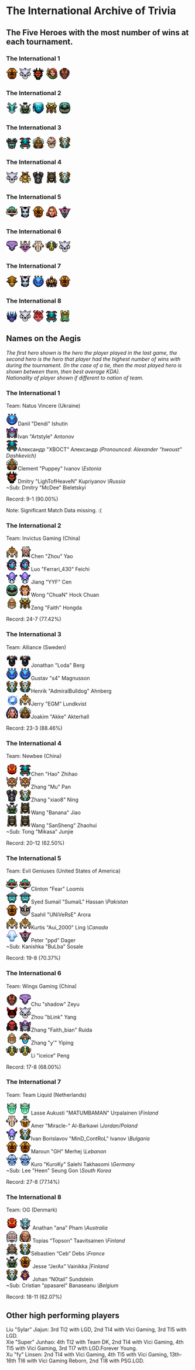 # The International Archive of Trivia

## The Five Heroes with the most number of wins at each tournament.

### The International 1

![Shaker](/images/miniheroes/earthshaker.png) ![Potm](/images/miniheroes/mirana.png) ![BM](/images/miniheroes/beastmaster.png) ![Wind](/images/miniheroes/windrunner.png) ![AM](/images/miniheroes/antimage.png)

### The International 2

![lsehrac](/images/miniheroes/leshrac.png) ![rubick](/images/miniheroes/rubick.png) ![morph](/images/miniheroes/morphling.png) ![veno](/images/miniheroes/venomancer.png) ![tide](/images/miniheroes/tidehunter.png)

### The International 3

![visage](/images/miniheroes/visage.png) ![weaver](/images/miniheroes/weaver.png) ![chen](/images/miniheroes/chen.png) ![ls](/images/miniheroes/life_stealer.png) ![furion](/images/miniheroes/furion.png)

### The International 4

![potm](/images/miniheroes/mirana.png) ![treant](/images/miniheroes/treant.png) ![doom](/images/miniheroes/doom.png) ![rhasta](/images/miniheroes/shadow_shaman.png) ![furion](/images/miniheroes/furion.png)

### The International 5

![gyro](/images/miniheroes/gyrocopter.png) ![qop](/images/miniheroes/queenofpain.png) ![earthshaker](/images/miniheroes/earthshaker.png) ![lina](/images/miniheroes/lina.png) ![dazzle](/images/miniheroes/dazzle.png)

### The International 6

![void](/images/miniheroes/faceless_void.png) ![timbersaw](/images/miniheroes/shredder.png) ![jugg](/images/miniheroes/juggernaut.png) ![tauren](/images/miniheroes/elder_titan.png) ![mirana](/images/miniheroes/mirana.png)

### The International 7

![sk](/images/miniheroes/sand_king.png) ![qop](/images/miniheroes/queenofpain.png) ![puck](/images/miniheroes/puck.png) ![nyx](/images/miniheroes/nyx_assassin.png) ![shaker](/images/miniheroes/earthshaker.png)

### The International 8

![venge](/images/miniheroes/vengefulspirit.png) ![mirana](/images/miniheroes/mirana.png) ![dw](/images/miniheroes/dark_willow.png) ![weaver](/images/miniheroes/weaver.png) ![skeleton](/images/miniheroes/skeleton_king.png)

## Names on the Aegis

*The first hero shown is the hero the player played in the last game, the second hero is the hero that player had the highest number of wins with during the tournament. (In the case of a tie, then the most played hero is shown between them, then best average KDA).*  
*Nationality of player shown if different to nation of team.*

### The International 1

Team: Natus Vincere (Ukraine)

![Dendi](/images/miniheroes/puck.png)Danil "Dendi" Ishutin  
![Artstyle](/images/miniheroes/slardar.png)Ivan "Artstyle" Antonov  
![XBOCT](/images/miniheroes/weaver.png)Александр "XBOCT" Александр *(Pronounced: Alexander "hwoust" Dashkevich)*  
![Puppey](/images/miniheroes/chen.png)Clement "Puppey" Ivanov *\Estonia*  
![Lightofheaven](/images/miniheroes/beastmaster.png)Dmitry "LighTofHeaveN" Kupriyanov *\Russia*  
~Sub: Dmitry "McDee" Bieletskyi

Record: 9-1 (90.00%)

Note: Significant Match Data missing. :(

### The International 2

Team: Invictus Gaming (China)

![Zhou](/images/miniheroes/naga_siren.png) ![LD](/images/miniheroes/lone_druid.png)Chen "Zhou" Yao  
![Ferrari](/images/miniheroes/templar_assassin.png) ![TA](/images/miniheroes/templar_assassin.png)Luo "Ferrari_430" Feichi  
![YYF](/images/miniheroes/dark_seer.png) ![dYF](/images/miniheroes/dark_seer.png)Jiang "YYF" Cen  
![Chuan](/images/miniheroes/tidehunter.png) ![ehuan](/images/miniheroes/enchantress.png)Wong "ChuaN" Hock Chuan  
![faith](/images/miniheroes/keeper_of_the_light.png) ![veno](/images/miniheroes/venomancer.png)Zeng "Faith" Hongda  

Record: 24-7 (77.42%)

### The International 3

Team: Alliance (Sweden)

![Loda](/images/miniheroes/chaos_knight.png) ![Loda](/images/miniheroes/chaos_knight.png)Jonathan "Loda" Berg  
![s4](/images/miniheroes/puck.png) ![s4](/images/miniheroes/puck.png)Gustav "s4" Magnusson  
![Bulldog](/images/miniheroes/furion.png) ![Bulldog](/images/miniheroes/furion.png)Henrik "AdmiralBulldog" Ahnberg  
![EGM](/images/miniheroes/wisp.png) ![EGM](/images/miniheroes/naga_siren.png)Jerry "EGM" Lundkvist  
![Akke](/images/miniheroes/crystal_maiden.png) ![Akke](/images/miniheroes/chen.png)Joakim "Akke" Akterhall  

Record: 23-3 (88.46%)

### The International 4

Team: Newbee (China)

![Hao](/images/miniheroes/ember_spirit.png) ![Hao](/images/miniheroes/weaver.png)Chen "Hao" Zhihao  
![Mu](/images/miniheroes/brewmaster.png) ![Mu](/images/miniheroes/brewmaster.png)Zhang "Mu" Pan  
![xiao8](/images/miniheroes/doom.png) ![xiao8](/images/miniheroes/furion.png)Zhang "xiao8" Ning  
![banana](/images/miniheroes/rubick.png) ![banana](/images/miniheroes/shadow_shaman.png)Wang "Banana" Jiao  
![Sansheng](/images/miniheroes/shadow_shaman.png) ![Sansheng](/images/miniheroes/shadow_shaman.png)Wang "SanSheng" Zhaohui  
~Sub: Tong "Mikasa" Junjie  

Record: 20-12 (62.50%)

### The International 5

Team: Evil Geniuses (United States of America)

![Fear](/images/miniheroes/gyrocopter.png) ![Fear](/images/miniheroes/gyrocopter.png)Clinton "Fear" Loomis  
![sumail](/images/miniheroes/storm_spirit.png) ![sumail](/images/miniheroes/storm_spirit.png)Syed Sumail "SumaiL" Hassan *\Pakistan*  
![universe](/images/miniheroes/earthshaker.png) ![universe](/images/miniheroes/rattletrap.png)Saahil "UNiVeRsE" Arora  
![aui](/images/miniheroes/naga_siren.png) ![aui](/images/miniheroes/naga_siren.png)Kurtis "Aui_2000" Ling *\Canada*  
![ppd](/images/miniheroes/ancient_apparition.png) ![ppd](/images/miniheroes/dazzle.png)Peter "ppd" Dager  
~Sub: Kanishka "BuLba" Sosale  

Record: 19-8 (70.37%)

### The International 6

Team: Wings Gaming (China)

![shadow](/images/miniheroes/antimage.png) ![shadow](/images/miniheroes/faceless_void.png)Chu "shadow" Zeyu  
![blink](/images/miniheroes/batrider.png) ![blink](/images/miniheroes/mirana.png)Zhou "bLink" Yang  
![faithbian](/images/miniheroes/axe.png) ![faithbian](/images/miniheroes/slardar.png)Zhang "Faith_bian" Ruida  
![y](/images/miniheroes/keeper_of_the_light.png) ![y](/images/miniheroes/oracle.png)Zhang "y'" Yiping  
![iceice](/images/miniheroes/elder_titan.png) ![iceice](/images/miniheroes/elder_titan.png)Li "iceice" Peng  

Record: 17-8 (68.00%)

### The International 7

Team: Team Liquid (Netherlands)

![matu](/images/miniheroes/necrolyte.png) ![matu](/images/miniheroes/necrolyte.png)Lasse Aukusti "MATUMBAMAN" Urpalainen *\Finland*  
![miracle](/images/miniheroes/juggernaut.png) ![miracle](/images/miniheroes/troll_warlord.png)Amer "Miracle-" Al-Barkawi *\Jordan/Poland*  
![mc](/images/miniheroes/dark_seer.png) ![mc](/images/miniheroes/furion.png)Ivan Borislavov "MinD_ContRoL" Ivanov *\Bulgaria*  
![gh](/images/miniheroes/earthshaker.png) ![gh](/images/miniheroes/earthshaker.png)Maroun "GH" Merhej *\Lebanon*  
![kuro](/images/miniheroes/lich.png) ![kuro](/images/miniheroes/lich.png)Kuro "KuroKy" Salehi Takhasomi *\Germany*  
~Sub: Lee "Heen" Seung Gon *\South Korea*

Record: 27-8 (77.14%)

### The International 8

Team: OG (Denmark)

![ana](/images/miniheroes/ember_spirit.png) ![ana](/images/miniheroes/phantom_lancer.png) Anathan "ana" Pham *\Australia*  
![top](/images/miniheroes/zuus.png) ![top](/images/miniheroes/invoker.png) Topias “Topson” Taavitsainen *\Finland*  
![ceb](/images/miniheroes/magnataur.png) ![ceb](/images/miniheroes/furion.png)Sébastien “Ceb” Debs *\France*  
![jer](/images/miniheroes/rubick.png) ![jer](/images/miniheroes/earthshaker.png) Jesse “JerAx” Vainikka *|Finland*  
![bdn](/images/miniheroes/furion.png) ![bdn](/images/miniheroes/silencer.png) Johan “N0tail” Sundstein  
~Sub: Cristian "ppasarel" Banaseanu *\Belgium*

Record: 18-11 (62.07%)

## Other high performing players

Liu "Sylar" Jiajun: 3rd TI2 with LGD, 2nd TI4 with Vici Gaming, 3rd TI5 with LGD.  
Xie "Super" Junhao: 4th TI2 with Team DK, 2nd TI4 with Vici Gaming, 4th TI5 with Vici Gaming, 3rd TI7 with LGD.Forever Young.  
Xu "fy" Linsen: 2nd TI4 with Vici Gaming, 4th TI5 with Vici Gaming, 13th-16th TI6 with Vici Gaming Reborn, 2nd TI8 with PSG.LGD.
